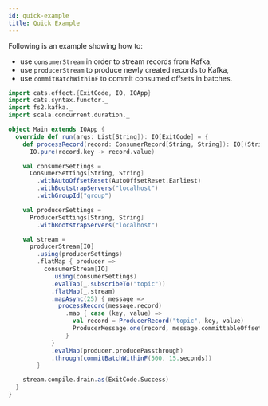 ```yaml
---
id: quick-example
title: Quick Example
---
```


Following is an example showing how to:

- use `consumerStream` in order to stream records from Kafka,
- use `producerStream` to produce newly created records to Kafka,
- use `commitBatchWithinF` to commit consumed offsets in batches.

```scala mdoc
import cats.effect.{ExitCode, IO, IOApp}
import cats.syntax.functor._
import fs2.kafka._
import scala.concurrent.duration._

object Main extends IOApp {
  override def run(args: List[String]): IO[ExitCode] = {
    def processRecord(record: ConsumerRecord[String, String]): IO[(String, String)] =
      IO.pure(record.key -> record.value)

    val consumerSettings =
      ConsumerSettings[String, String]
        .withAutoOffsetReset(AutoOffsetReset.Earliest)
        .withBootstrapServers("localhost")
        .withGroupId("group")

    val producerSettings =
      ProducerSettings[String, String]
        .withBootstrapServers("localhost")

    val stream =
      producerStream[IO]
        .using(producerSettings)
        .flatMap { producer =>
          consumerStream[IO]
            .using(consumerSettings)
            .evalTap(_.subscribeTo("topic"))
            .flatMap(_.stream)
            .mapAsync(25) { message =>
              processRecord(message.record)
                .map { case (key, value) =>
                  val record = ProducerRecord("topic", key, value)
                  ProducerMessage.one(record, message.committableOffset)
                }
            }
            .evalMap(producer.producePassthrough)
            .through(commitBatchWithinF(500, 15.seconds))
        }

    stream.compile.drain.as(ExitCode.Success)
  }
}
```
